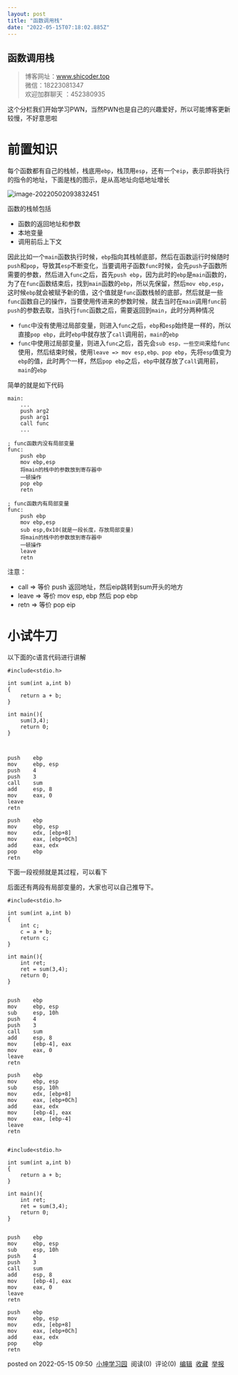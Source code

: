 ```yaml
---
layout: post
title: "函数调用栈"
date: "2022-05-15T07:18:02.885Z"
---
```

函数调用栈
-----

> 博客网址：www.shicoder.top  
> 微信：18223081347  
> 欢迎加群聊天 ：452380935

这个分栏我们开始学习PWN，当然PWN也是自己的兴趣爱好，所以可能博客更新较慢，不好意思啦

前置知识
====

每个函数都有自己的栈帧，栈底用`ebp`，栈顶用`esp`，还有一个`eip`，表示即将执行的指令的地址，下面是栈的图示，是从高地址向低地址增长

![image-20220502093832451](https://smypicture.oss-cn-beijing.aliyuncs.com/img/image-20220502093832451.png)

函数的栈帧包括

*   函数的返回地址和参数
*   本地变量
*   调用前后上下文

因此比如一个`main`函数执行时候，`ebp`指向其栈帧底部，然后在函数运行时候随时`push`和`pop`，导致其`esp`不断变化，当要调用子函数`func`时候，会先`push`子函数所需要的参数，然后进入`func`之后，首先`push ebp`，因为此时的`ebp`是`main`函数的，为了在`func`函数结束后，找到`main`函数的`ebp`，所以先保留，然后`mov ebp,esp`，这时候`ebp`就会被赋予新的值，这个值就是`func`函数栈帧的底部，然后就是一些`func`函数自己的操作，当要使用传进来的参数时候，就去当时在`main`调用`func`前`push`的参数去取，当执行`func`函数之后，需要返回到`main`，此时分两种情况

*   `func`中没有使用过局部变量，则进入`func`之后，`ebp`和`esp`始终是一样的，所以直接`pop ebp`，此时`ebp`中就存放了`call`调用前，`main`的`ebp`
*   `func`中使用过局部变量，则进入`func`之后，首先会`sub esp，一些空间`来给`func`使用，然后结束时候，使用`leave => mov esp,ebp、pop ebp`，先将`esp`值变为`ebp`的值，此时两个一样，然后`pop ebp`之后，`ebp`中就存放了`call`调用前，`main`的`ebp`

简单的就是如下代码

    main:
    	...
        push arg2
        push arg1
        call func
        ...
    
    ; func函数内没有局部变量
    func:
    	push ebp
    	mov ebp,esp
    	将main的栈中的参数放到寄存器中
    	一顿操作
    	pop ebp
    	retn
    
    ; func函数内有局部变量
    func:
    	push ebp
    	mov ebp,esp
    	sub esp,0x10(就是一段长度，存放局部变量)
    	将main的栈中的参数放到寄存器中
    	一顿操作
    	leave
    	retn
    

注意：

*   call => 等价 push 返回地址，然后eip跳转到sum开头的地方
*   leave => 等价 mov esp, ebp 然后 pop ebp
*   retn => 等价 pop eip

小试牛刀
====

以下面的c语言代码进行讲解

    #include<stdio.h>
    
    int sum(int a,int b)
    {
    	return a + b;
    }
    
    int main(){
    	sum(3,4);
    	return 0;
    }
    
    

    push    ebp
    mov     ebp, esp
    push    4
    push    3
    call    sum
    add     esp, 8
    mov     eax, 0
    leave
    retn
    
    push    ebp
    mov     ebp, esp
    mov     edx, [ebp+8]
    mov     eax, [ebp+0Ch]
    add     eax, edx
    pop     ebp
    retn
    

下面一段视频就是其过程，可以看下

后面还有两段有局部变量的，大家也可以自己推导下。

    #include<stdio.h>
    
    int sum(int a,int b)
    {
    	int c;
    	c = a + b;
    	return c;
    }
    
    int main(){
    	int ret;
    	ret = sum(3,4);
    	return 0;
    }
    

    push    ebp
    mov     ebp, esp
    sub     esp, 10h
    push    4
    push    3
    call    sum 
    add     esp, 8
    mov     [ebp-4], eax
    mov     eax, 0
    leave  
    retn  
    
    push    ebp
    mov     ebp, esp
    sub     esp, 10h
    mov     edx, [ebp+8]
    mov     eax, [ebp+0Ch]
    add     eax, edx
    mov     [ebp-4], eax
    mov     eax, [ebp-4]
    leave
    retn
    

    #include<stdio.h>
    
    int sum(int a,int b)
    {
    	return a + b;
    }
    
    int main(){
    	int ret;
    	ret = sum(3,4);
    	return 0;
    }
    

    push    ebp
    mov     ebp, esp
    sub     esp, 10h
    push    4
    push    3
    call    sum
    add     esp, 8
    mov     [ebp-4], eax
    mov     eax, 0
    leave
    retn
    
    push    ebp
    mov     ebp, esp
    mov     edx, [ebp+8]
    mov     eax, [ebp+0Ch]
    add     eax, edx
    pop     ebp
    retn
    

posted on 2022-05-15 09:50  [小坤学习园](https://www.cnblogs.com/shilinkun/)  阅读(0)  评论(0)  [编辑](https://i.cnblogs.com/EditPosts.aspx?postid=16272423)  [收藏](javascript:void(0))  [举报](javascript:void(0))